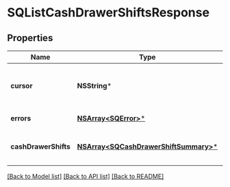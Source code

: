 # SQListCashDrawerShiftsResponse

## Properties
Name | Type | Description | Notes
------------ | ------------- | ------------- | -------------
**cursor** | **NSString*** | Opaque cursor for fetching the next page of results. Cursor is not present in the last page of results. | [optional] 
**errors** | [**NSArray&lt;SQError&gt;***](SQError.md) | Any errors that occurred during the request. | [optional] 
**cashDrawerShifts** | [**NSArray&lt;SQCashDrawerShiftSummary&gt;***](SQCashDrawerShiftSummary.md) | A collection of CashDrawerShiftSummary objects for shifts that match the query. | [optional] 

[[Back to Model list]](../README.md#documentation-for-models) [[Back to API list]](../README.md#documentation-for-api-endpoints) [[Back to README]](../README.md)


